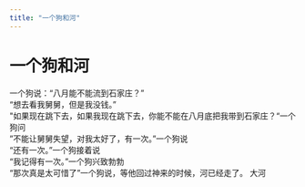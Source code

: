 ```yaml
---
title: "一个狗和河"
---
```

# 一个狗和河

一个狗说：“八月能不能流到石家庄？”  
“想去看我舅舅，但是我没钱。”  
"如果现在跳下去，如果我现在跳下去，你能不能在八月底把我带到石家庄？“一个狗问  
”不能让舅舅失望，对我太好了，有一次。”一个狗说  
“还有一次。”一个狗接着说  
“我记得有一次。”一个狗兴致勃勃  
“那次真是太可惜了”一个狗说，等他回过神来的时候，河已经走了。 
大河